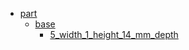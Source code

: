 * [part](part)
  * [base](part/base)
    * [5_width_1_height_14_mm_depth](part/base/5_width_1_height_14_mm_depth)
